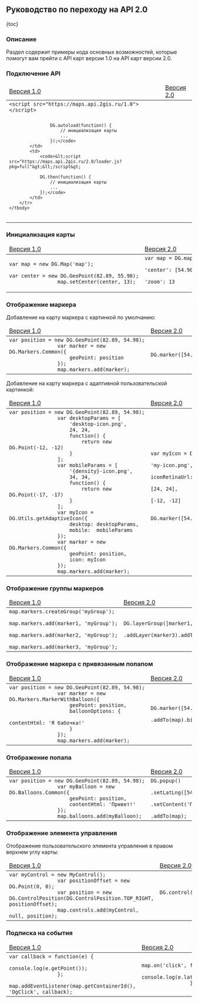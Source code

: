 ## Руководство по переходу на API 2.0

{toc}

### Описание

Раздел содержит примеры кода основных возможностей, которые помогут вам прейти с API карт
версии 1.0 на API карт версии 2.0.

### Подключение API

<table>
    <thead>
        <tr>
            <td><a href="/doc/maps/1.0/manual/map/#toc-load">Версия 1.0</a></td>
            <td><a href="/doc/maps/ru/manual/loading">Версия 2.0</a></td>
        </tr>
    </thead>
    <tbody>
        <tr>
            <td>
                <code>&lt;script src="https://maps.api.2gis.ru/1.0"&gt;&lt;/script&gt;

                    DG.autoload(function() {
                        // инициализация карты
                        ...
                    });</code>
            </td>
            <td>
                <code>&lt;script src="https://maps.api.2gis.ru/2.0/loader.js?pkg=full"&gt;&lt;/script&gt;
                
                DG.then(function() {
                    // инициализация карты
                    ...
                });</code>
            </td>
        </tr>
    </tbody>
</table>

### Инициализация карты

<table>
    <thead>
        <tr>
            <td><a href="/doc/maps/1.0/manual/map/#toc-init">Версия 1.0</a></td>
            <td><a href="/doc/maps/ru/manual/map#dgmap">Версия 2.0</a></td>
        </tr>
    </thead>
    <tbody>
        <tr>
            <td>
                <code>var map = new DG.Map('map');
                <nobr>var center = new DG.GeoPoint(82.89, 55.98);</nobr>
                map.setCenter(center, 13);</code>
            </td>
            <td>
                <code>var map = DG.map('map', {
                    <nobr>'center': [54.98, 82.89],</nobr>
                    'zoom': 13
                });</code>
            </td>
        </tr>
    </tbody>
</table>

### Отображение маркера

Добавление на карту маркера с картинкой по умолчанию:
<table>
    <thead>
        <tr>
            <td><a href="/doc/maps/1.0/manual/markers/#toc-base">Версия 1.0</a></td>
            <td><a href="/doc/maps/ru/manual/markers#dgmarker">Версия 2.0</a></td>
        </tr>
    </thead>
    <tbody>
        <tr>
            <td>
                <code><nobr>var position = new DG.GeoPoint(82.89, 54.98);</nobr>
                var marker = new DG.Markers.Common({
                    geoPoint: position
                });
                map.markers.add(marker);</code>
            </td>
            <td>
                <code><nobr>DG.marker([54.98, 82.89]).addTo(map);</nobr></code>
            </td>
        </tr>
    </tbody>
</table>

Добавление на карту маркера с адаптивной пользовательской картинкой:
<table>
    <thead>
        <tr>
            <td><a href="/doc/maps/1.0/manual/utils/#fun-getAdaptiveAcon">Версия 1.0</a></td>
            <td><a href="/doc/maps/ru/manual/markers#dgicon">Версия 2.0</a></td>
        </tr>
    </thead>
    <tbody>
        <tr>
            <td>
                <code><nobr>var position = new DG.GeoPoint(82.89, 54.98);</nobr>
                var desktopParams = [
                    'desktop-icon.png',
                    24, 24,
                    function() {
                        return new DG.Point(-12, -12)
                    }
                ];
                var mobileParams = [
                    '{density}-icon.png',
                    34, 34,
                    function() {
                        return new DG.Point(-17, -17)
                    }
                ];
                var myIcon = DG.Utils.getAdaptiveIcon({
                    desktop: desktopParams,
                    mobile:  mobileParams
                });
                var marker = new DG.Markers.Common({
                    geoPoint: position,
                    icon: myIcon
                });
                map.markers.add(marker);</code>
            </td>
            <td>
                <code>var myIcon = DG.icon({
                    iconUrl: 'my-icon.png',
                    <nobr>iconRetinaUrl: 'my-icon@2x.png',</nobr>
                    iconSize: [24, 24],
                    iconAnchor: [-12, -12]
                });
                DG.marker([54.98, 82.89], {
                    icon: myIcon
                }).addTo(map);</code>
            </td>
        </tr>
    </tbody>
</table>

### Отображение группы маркеров

<table>
    <thead>
        <tr>
            <td><a href="/doc/maps/1.0/manual/markers/#toc-dgmarkersgroup">Версия 1.0</a></td>
            <td><a href="/doc/maps/ru/manual/other-layers#dglayergroup">Версия 2.0</a></td></tr>
    </thead>
    <tbody>
        <tr>
            <td>
                <code><nobr>map.markers.createGroup('myGroup');</nobr>
                map.markers.add(marker1, 'myGroup');
                map.markers.add(marker2, 'myGroup');
                map.markers.add(marker3, 'myGroup');</code>
            </td>
            <td>
                <code><nobr>DG.layerGroup([marker1, marker2])</nobr>
                .addLayer(marker3).addTo(map);</code>
            </td>
        </tr>
    </tbody>
</table>

### Отображение маркера с привязанным попапом

<table>
    <thead>
        <tr>
            <td><a href="/doc/maps/1.0/manual/markers/#toc-dgmarkersballoon">Версия 1.0</a></td>
            <td><a href="/doc/maps/ru/manual/base-classes#layer-bindpopup">Версия 2.0</a></td>
        </tr>
    </thead>
    <tbody>
        <tr>
            <td>
                <code><nobr>var position = new DG.GeoPoint(82.89, 54.98);</nobr>
                var marker = new DG.Markers.MarkerWithBalloon({
                    geoPoint: position,
                    balloonOptions: {
                        contentHtml: 'Я бабочка!'
                    }
                });
                map.markers.add(marker);</code>
                            </td>
                            <td>
                <code>DG.marker([54.98, 82.89])
                <nobr>.addTo(map).bindPopup('Я бабочка!');</nobr></code>
            </td>
        </tr>
    </tbody>
</table>

### Отображение попапа

<table>
    <thead>
        <tr>
            <td><a href="/doc/maps/1.0/manual/balloons/#balloon-intro">Версия 1.0</a></td>
            <td><a href="/doc/maps/ru/manual/popup#dgpopup">Версия 2.0</a></td>
        </tr>
    </thead>
    <tbody>
        <tr>
            <td>
                <code><nobr>var position = new DG.GeoPoint(82.89, 54.98);</nobr>
                var myBalloon = new DG.Balloons.Common({
                    geoPoint: position,
                    contentHtml: 'Привет!'
                });
                map.balloons.add(myBalloon);</code>
            </td>
            <td>
                <code>DG.popup()
                .setLatLng([54.98, 82.89])
                .setContent('Привет!')
                .addTo(map);</code>
            </td>
        </tr>
    </tbody>
</table>

### Отображение элемента управления

Отображение пользовательского элемента управления в правом верхнем углу карты:
<table>
    <thead>
        <tr>
            <td><a href="/doc/maps/1.0/manual/controls/#toc-intro">Версия 1.0</a></td>
            <td><a href="/doc/maps/ru/manual/controls">Версия 2.0</a></td></tr>
    </thead>
    <tbody>
        <tr>
            <td>
                <code>var myControl = new MyControl();
                var positionOffset = new DG.Point(0, 0);
                var position = new DG.ControlPosition(DG.ControlPosition.TOP_RIGHT, positionOffset);
                map.controls.add(myControl, null, position);</code>
            </td>
            <td>
                <code><nobr>DG.control({ position: 'topright' })</nobr>
                .addTo(map)</code>
            </td>
        </tr>
    </tbody>
</table>


### Подписка на события

<table>
    <thead>
        <tr>
            <td><a href="/doc/maps/1.0/manual/events/#toc-intro">Версия 1.0</a></td>
            <td><a href="/doc/maps/ru/manual/base-classes#events">Версия 2.0</a></td>
        </tr>
    </thead>
    <tbody>
        <tr>
            <td>
                <code><nobr>var callback = function(e) {</nobr>
                    console.log(e.getPoint());
                };
                map.addEventListener(map.getContainerId(), 'DgClick', callback);</code>
            </td>
            <td>
                <code><nobr>map.on('click', function(e) {</nobr>
                    console.log(e.latlng);
                });</code>
            </td>
        </tr>
    </tbody>
</table>
